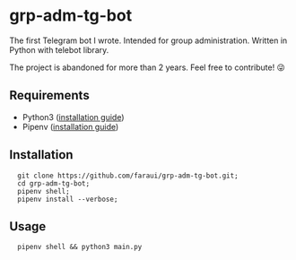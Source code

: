 # grp-adm-tg-bot
  The first Telegram bot I wrote. Intended for group administration. Written in Python with telebot library.

  The project is abandoned for more than 2 years. Feel free to contribute! :stuck_out_tongue_winking_eye:
## Requirements
  - Python3 ([installation guide](https://wiki.python.org/moin/BeginnersGuide/Download))
  - Pipenv ([installation guide](https://docs.pipenv.org/install/#installing-pipenv))

## Installation
  ```
    git clone https://github.com/faraui/grp-adm-tg-bot.git;
    cd grp-adm-tg-bot;
    pipenv shell;
    pipenv install --verbose;
  ```

## Usage
  ```
    pipenv shell && python3 main.py
  ```
